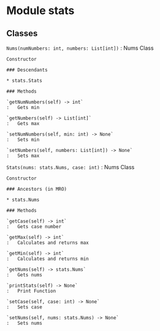 Module stats
============

Classes
-------

`Nums(numNumbers: int, numbers: List[int])`
:   Nums Class
    
    Constructor

    ### Descendants

    * stats.Stats

    ### Methods

    `getNumNumbers(self) ‑> int`
    :   Gets min

    `getNumbers(self) ‑> List[int]`
    :   Gets max

    `setNumNumbers(self, min: int) ‑> None`
    :   Sets min

    `setNumbers(self, numbers: List[int]) ‑> None`
    :   Sets max

`Stats(nums: stats.Nums, case: int)`
:   Nums Class
    
    Constructor

    ### Ancestors (in MRO)

    * stats.Nums

    ### Methods

    `getCase(self) ‑> int`
    :   Gets case number

    `getMax(self) ‑> int`
    :   Calculates and returns max

    `getMin(self) ‑> int`
    :   Calculates and returns min

    `getNums(self) ‑> stats.Nums`
    :   Gets nums

    `printStats(self) ‑> None`
    :   Print Function

    `setCase(self, case: int) ‑> None`
    :   Sets case

    `setNums(self, nums: stats.Nums) ‑> None`
    :   Sets nums